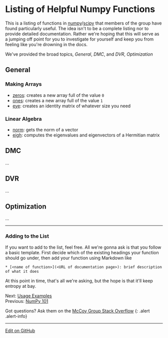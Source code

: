 # Listing of Helpful Numpy Functions

This is a listing of functions in [numpy](https://www.numpy.org/)/[scipy](https://www.scipy.org/) that members of the group have found particularly useful.
The idea isn't to be a complete listing nor to provide detailed documentation.
Rather we're hoping that this will serve as a jumping off point for you to investigate for yourself
and keep you from feeling like you're drowning in the docs.

We've provided the broad topics, _General_, _DMC_, and _DVR_, _Optimization_

## General

### Making Arrays
* [zeros](https://numpy.org/doc/stable/reference/generated/numpy.zeros.html): creates a new array full of the value `0`
* [ones](https://numpy.org/doc/stable/reference/generated/numpy.ones.html): creates a new array full of the value `1`
* [eye](https://numpy.org/doc/stable/reference/generated/numpy.eye.html): creates an identity matrix of whatever size you need

### Linear Algebra

* [norm](https://numpy.org/doc/stable/reference/generated/numpy.linalg.norm.html): gets the norm of a vector
* [eigh](https://docs.scipy.org/doc/scipy/reference/generated/scipy.linalg.eigh.html): computes the eigenvalues and eigenvectors of a Hermitian matrix

### <Your Tag Here>

## DMC

...

## DVR

...

## Optimization

...

---

### Adding to the List

If you want to add to the list, feel free.
All we're gonna ask is that you follow a basic template.
First decide which of the existing headings your function should go under, then add your function using Markdown like
```lang-none
* [<name of function>](<URL of documentation page>): brief description of what it does
```

At this point in time, that's all we're asking, but the hope is that it'll keep entropy at bay.

<span class="text-muted">Next:</span>
 [Usage Examples](Examples.md)<br/>
<span class="text-muted">Previous:</span>
 [NumPy 101](Numpy101.md)

Got questions? Ask them on the [McCoy Group Stack Overflow](https://stackoverflow.com/c/mccoygroup/questions/ask)
{: .alert .alert-info}

---
[Edit on GitHub](https://github.com/McCoyGroup/References/edit/gh-pages/McCoy%20Group%20Code%20Academy/NumPy/numpyFunctions.md)
